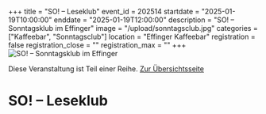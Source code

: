 +++
title = "SO! – Leseklub"
event_id = 202514
startdate = "2025-01-19T10:00:00"
enddate = "2025-01-19T12:00:00"
description = "SO! – Sonntagsklub im Effinger"
image = "/upload/sonntagsclub.jpg"
categories = ["Kaffeebar", "Sonntagsclub"]
location = "Effinger Kaffeebar"
registration = false
registration_close = ""
registration_max = ""
+++
![SO! – Sonntagsklub im Effinger](/upload/sonntagsclub.jpg)
       
Diese Veranstaltung ist Teil einer Reihe. [Zur Übersichtsseite](/sonntagsclub)

# SO! – Leseklub

